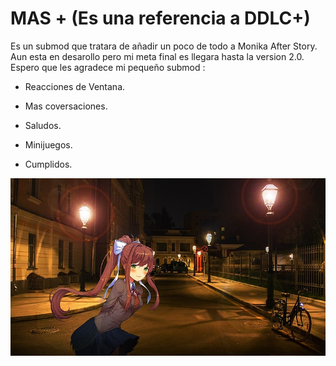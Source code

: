 # MAS + (Es una referencia a DDLC+)
Es un submod que tratara de añadir un poco de todo a Monika After Story.
Aun esta en desarollo pero mi meta final es llegara hasta la version 2.0.
Espero que les agradece mi pequeño submod :

- Reacciones de Ventana.

- Mas coversaciones.

- Saludos.

- Minijuegos.

- Cumplidos.

![Portada](https://github.com/zer0fixer/SubmodMAS/blob/main/ddlcmonika.jpg)
